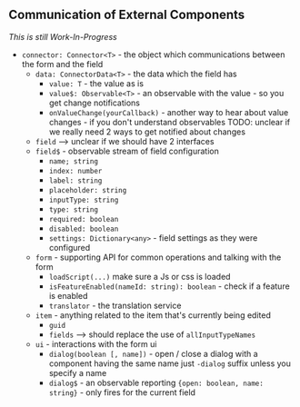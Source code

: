 ## Communication of External Components

_This is still Work-In-Progress_

* `connector: Connector<T>` - the object which communications between the form and the field 
  * `data: ConnectorData<T>` - the data which the field has
    * `value: T` - the value as is
    * `value$: Observable<T>` - an observable with the value - so you get change notifications
    * `onValueChange(yourCallback)` - another way to hear about value changes - if you don't understand observables
      TODO: unclear if we really need 2 ways to get notified about changes
  * `field` --> unclear if we should have 2 interfaces
  * `field$` - observable stream of field configuration
    * `name; string`
    * `index: number`
    * `label: string`
    * `placeholder: string`
    * `inputType: string`
    * `type: string` 
    * `required: boolean`
    * `disabled: boolean`
    * `settings: Dictionary<any>` - field settings as they were configured
  * `form` - supporting API for common operations and talking with the form
    * `loadScript(...)` make sure a Js or css is loaded
    * `isFeatureEnabled(nameId: string): boolean` - check if a feature is enabled
    * `translator` - the translation service
  * `item` - anything related to the item that's currently being edited
    * `guid`
    * `fields` --> should replace the use of `allInputTypeNames`
  * `ui` - interactions with the form ui
    * `dialog(boolean [, name])` - open / close a dialog with a component having the same name just `-dialog` suffix unless you specify a name
    * `dialog$` - an observable reporting `{open: boolean, name: string}` - only fires for the current field

